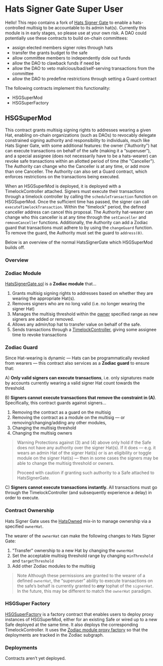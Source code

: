 # Hats Signer Gate Super User

Hello! This repo contains a fork of [Hats Signer Gate](https://github.com/Hats-Protocol/hats-zodiac) to enable a hats-controlled multisig to be accountable to its admin hat(s). Currently this module is in early stages, so please use at your own risk. A DAO could potentially use these contracts to build on-chain committees:

- assign elected members signer roles through hats
- transfer the grants budget to the safe
- allow committee members to independently dole out funds
- allow the DAO to clawback funds if need be
- allow the DAO to veto malicious/bad/self-serving transactions from the committee
- allow the DAO to predefine restrictions through setting a Guard contract

The following contracts implement this functionality:

- HSGSuperMod
- HSGSuperFactory

## HSGSuperMod

This contract grants multisig signing rights to addresses wearing a given Hat, enabling on-chain organizations (such as DAOs) to revocably delegate constrained signing authority and responsibility to individuals, much like Hats Signer Gate, with some additional features: the owner ("Authority") hat can execute transactions on behalf of the safe (making it a “superuser”), and a special assignee (does not necessarily have to be a hats-wearer) can revoke safe transactions within an allotted period of time (the "Canceller"). The Authority can change who the Canceller is at any time, or add more than one Canceller. The Authority can also set a Guard contract, which enforces restrictions on the transactions being executed.

When an HSGSuperMod is deployed, it is deployed with a TimelockController attached. Signers must execute their transactions through a timelock controller by calling the `scheduleTransaction` function on HSGSuperMod. Once the sufficient time has passed, the signer can call `executeTimelockTransaction`. Within the "timelock" period, the defined canceller address can cancel this proposal. The Authority hat-wearer can change who this canceller is at any time through the `setCanceller` and `removeCanceller` functions. Additionally, the Authority can add a Zodiac guard that transactions must adhere to by using the `changeGuard` function. To remove the guard, the Authority must set the guard to `address(0)`.

Below is an overview of the normal HatsSignerGate which HSGSuperMod builds off.

### Overview

### Zodiac Module

[HatsSignerGate.sol](https://github.com/Heph789/hsg-superuser/blob/dev/src/HSGSuperMod.sol) is a **Zodiac module** that...

1. Grants multisig signing rights to addresses based on whether they are wearing the appropriate Hat(s).
2. Removes signers who are no long valid (i.e. no longer wearing the signer Hat)
3. Manages the multisig threshold within the [owner](#contract-ownership) specified range as new signers are added or removed.
4. Allows any admin/top hat to transfer value on behalf of the safe.
5. Sends transactions through a [TimelockController](https://docs.openzeppelin.com/contracts/4.x/api/governance#TimelockController), giving some assignee time to revoke transactions

### Zodiac Guard

Since Hat-wearing is dynamic — Hats can be programmatically revoked from wearers — this contract also services as a **Zodiac guard** to ensure that:

A) **Only valid signers can execute transactions**, i.e. only signatures made by accounts currently wearing a valid signer Hat count towards the threshold.

B) **Signers cannot execute transactions that remove the constraint in (A)**. Specifically, this contract guards against signers...

1. Removing the contract as a guard on the multisig
2. Removing the contract as a module on the multisig — or removing/changing/adding any other modules,
3. Changing the multisig threshold
4. Changing the multisig owners

> Warning
> Protections against (3) and (4) above only hold if the Safe does not have any authority over the signer Hat(s). If it does — e.g. it wears an admin Hat of the signer Hat(s) or is an eligibility or toggle module on the signer Hat(s) — then in some cases the signers may be able to change the multisig threshold or owners.
>
> Proceed with caution if granting such authority to a Safe attached to HatsSignerGate.

C) **Signers cannot execute transactions instantly.** All transactions must go through the TimelockController (and subsequently experience a delay) in order to execute.

### Contract Ownership

Hats Signer Gate uses the [HatsOwned](https://github.com/Hats-Protocol/hats-auth/) mix-in to manage ownership via a specified `ownerHat`.

The wearer of the `ownerHat` can make the following changes to Hats Signer Gate:

1. "Transfer" ownership to a new Hat by changing the `ownerHat`
2. Set the acceptable multisig threshold range by changing `minThreshold` and `targetThreshold`
3. Add other Zodiac modules to the multisig

> Note
> Although these permissions are granted to the wearer of a defined `ownerHat`, the “superuser” ability to execute transactions on the safe’s behalf is currently granted to **_any_** tophat of the `signerHat`. In the future, this may be different to match the `ownerHat` paradigm.

### HSGSuper Factory

[HSGSuperFactory](https://github.com/Heph789/hsg-superuser/blob/dev/src/HatsSignerGateFactory.sol) is a factory contract that enables users to deploy proxy instances of HSGSuperMod, either for an existing Safe or wired up to a new Safe deployed at the same time. It also deploys the corresponding TimelockController. It uses the [Zodiac module proxy factory](https://github.com/gnosis/zodiac/blob/master/contracts/factory/ModuleProxyFactory.sol) so that the deployments are tracked in the Zodiac subgraph.

### Deployments

Contracts aren’t yet deployed.
